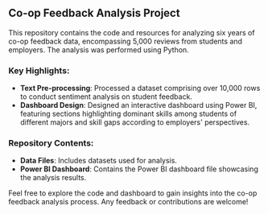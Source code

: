 ## Co-op Feedback Analysis Project

This repository contains the code and resources for analyzing six years of co-op feedback data, encompassing 5,000 reviews from students and employers. The analysis was performed using Python.

### Key Highlights:
- **Text Pre-processing**: Processed a dataset comprising over 10,000 rows to conduct sentiment analysis on student feedback.
- **Dashboard Design**: Designed an interactive dashboard using Power BI, featuring sections highlighting dominant skills among students of different majors and skill gaps according to employers' perspectives.

### Repository Contents:
- **Data Files**: Includes datasets used for analysis.
- **Power BI Dashboard**: Contains the Power BI dashboard file showcasing the analysis results.

Feel free to explore the code and dashboard to gain insights into the co-op feedback analysis process. Any feedback or contributions are welcome!
